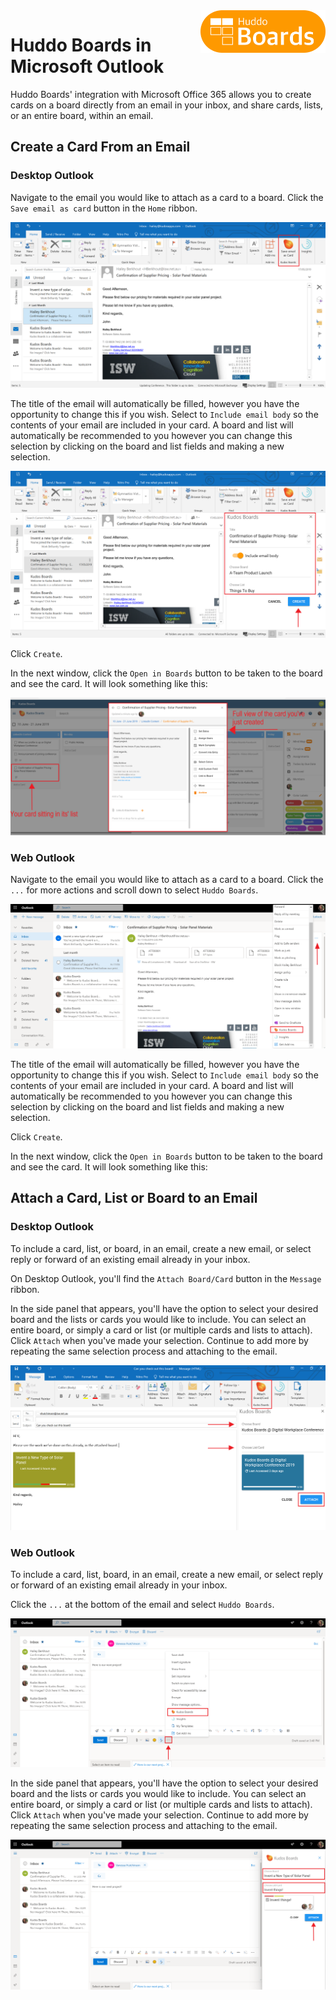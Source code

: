 <img style="float: right" src="/assets/images/boards-logo.jpg" width="200" alt="My Boards" />

# Huddo Boards in Microsoft Outlook

Huddo Boards' integration with Microsoft Office 365 allows you to create cards on a board directly from an email in your inbox, and share cards, lists, or an entire board, within an email.

## Create a Card From an Email

### Desktop Outlook

Navigate to the email you would like to attach as a card to a board. Click the `Save email as card` button in the `Home` ribbon.

![](./outlook-desktop1.png)

The title of the email will automatically be filled, however you have the opportunity to change this if you wish. Select to `Include email body` so the contents of your email are included in your card. A board and list will automatically be recommended to you however you can change this selection by clicking on the board and list fields and making a new selection.

![](./outlook-desktop2.png)

Click `Create`.

In the next window, click the `Open in Boards` button to be taken to the board and see the card. It will look something like this:

![](./outlook-desktop3.png)

### Web Outlook

Navigate to the email you would like to attach as a card to a board. Click the `...` for more actions and scroll down to select `Huddo Boards`.

![](./outlook-web1.png)

The title of the email will automatically be filled, however you have the opportunity to change this if you wish. Select to `Include email body` so the contents of your email are included in your card. A board and list will automatically be recommended to you however you can change this selection by clicking on the board and list fields and making a new selection.

Click `Create`.

In the next window, click the `Open in Boards` button to be taken to the board and see the card. It will look something like this:

## Attach a Card, List or Board to an Email

### Desktop Outlook

To include a card, list, or board, in an email, create a new email, or select reply or forward of an existing email already in your inbox.

On Desktop Outlook, you'll find the `Attach Board/Card` button in the `Message` ribbon.

In the side panel that appears, you'll have the option to select your desired board and the lists or cards you would like to include. You can select an entire board, or simply a card or list (or multiple cards and lists to attach). Click `Attach` when you've made your selection. Continue to add more by repeating the same selection process and attaching to the email.

![](./outlook-desktop-attach.png)


### Web Outlook

To include a card, list, board, in an email, create a new email, or select reply or forward of an existing email already in your inbox.

Click the `...` at the bottom of the email and select `Huddo Boards`.

![](./Outlook1.png)

In the side panel that appears, you'll have the option to select your desired board and the lists or cards you would like to include. You can select an entire board, or simply a card or list (or multiple cards and lists to attach). Click `Attach` when you've made your selection. Continue to add more by repeating the same selection process and attaching to the email.

![](./Outlook2.png)
